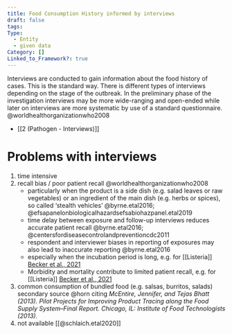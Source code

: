 ```yaml
---
title: Food Consumption History informed by interviews
draft: false
tags: 
Type:
  - Entity
  - given data
Category: []
Linked_to_Framework?: true
---
```

Interviews are conducted to gain information about the food history of cases. This is the standard way.
There is different types of interviews depending on the stage of the outbreak. In the preliminary phase of the investigation interviews may be more wide-ranging and open-ended while later on interviews are more systematic by use of a standard questionnaire. @worldhealthorganizationwho2008 
- [[2 (Pathogen - Interviews)]]
# Problems with interviews
1. time intensive
2. recall bias / poor patient recall @worldhealthorganizationwho2008
	- particularly when the product is a side dish (e.g. salad leaves or raw vegetables) or an ingredient of the main dish (e.g. herbs or spices), so called ‘stealth vehicles’ 
	  @byrne.etal2016; @efsapanelonbiologicalhazardsefsabiohazpanel.etal2019
	- time delay between exposure and follow-up interviews reduces accurate patient recall 
	  @byrne.etal2016; @centersfordiseasecontrolandpreventioncdc2011
	- respondent and interviewer biases in reporting of exposures may also lead to inaccurate reporting @byrne.etal2016 
	- especially when the incubation period is long, e.g. for [[Listeria]] [Becker et al., 2021](https://doi.org/10.1007/s00003-021-01336-y)
	- Morbidity and mortality contribute to limited patient recall, e.g. for [[Listeria]] [Becker et al., 2021](https://doi.org/10.1007/s00003-021-01336-y)
1. common consumption of bundled food (e.g. salsas, burritos, salads) 
   secondary source @horn citing *McEntire, Jennifer, and Tejas Bhatt (2013). Pilot Projects for Improving Product Tracing along the Food Supply System–Final Report. Chicago, IL: Institute of Food Technologists (2013).*
4. not available [[@schlaich.etal2020]]



